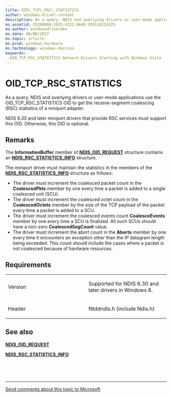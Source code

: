 ```yaml
---
title: OID\_TCP\_RSC\_STATISTICS
author: windows-driver-content
description: As a query, NDIS and overlying drivers or user-mode applications use the OID\_TCP\_RSC\_STATISTICS OID to get the receive-segment coalescing (RSC) statistics of a miniport adapter.
ms.assetid: CD289868-1925-4222-8A4D-359118124325
ms.author: windowsdriverdev
ms.date: 08/08/2017
ms.topic: article
ms.prod: windows-hardware
ms.technology: windows-devices
keywords: 
 -OID_TCP_RSC_STATISTICS Network Drivers Starting with Windows Vista
---
```


# OID\_TCP\_RSC\_STATISTICS


As a query, NDIS and overlying drivers or user-mode applications use the OID\_TCP\_RSC\_STATISTICS OID to get the receive-segment coalescing (RSC) statistics of a miniport adapter.

NDIS 6.30 and later miniport drivers that provide RSC services must support this OID. Otherwise, this OID is optional.

Remarks
-------

The **InformationBuffer** member of [**NDIS\_OID\_REQUEST**](https://msdn.microsoft.com/library/windows/hardware/ff566710) structure contains an [**NDIS\_RSC\_STATISTICS\_INFO**](https://msdn.microsoft.com/library/windows/hardware/hh451657) structure.

The miniport driver must maintain the statistics in the members of the [**NDIS\_RSC\_STATISTICS\_INFO**](https://msdn.microsoft.com/library/windows/hardware/hh451657) structure as follows:

-   The driver must increment the coalesced packet count in the **CoalescedPkts** member by one every time a packet is added to a single coalesced unit (SCU).
-   The driver must increment the coalesced octet count in the **CoalescedOctets** member by the size of the TCP payload of the packet every time a packet is added to a SCU.
-   The driver must increment the coalesced events count **CoalesceEvents** member by one every time a SCU is finalized. All such SCUs should have a non-zero **CoalescedSegCount** value.
-   The driver must increment the abort count in the **Aborts** member by one every time it encounters an exception other than the IP datagram length being exceeded. This count should include the cases where a packet is not coalesced because of hardware resources.

Requirements
------------

<table>
<colgroup>
<col width="50%" />
<col width="50%" />
</colgroup>
<tbody>
<tr class="odd">
<td><p>Version</p></td>
<td><p>Supported for NDIS 6.30 and later drivers in Windows 8.</p></td>
</tr>
<tr class="even">
<td><p>Header</p></td>
<td>Ntddndis.h (include Ndis.h)</td>
</tr>
</tbody>
</table>

## See also


[**NDIS\_OID\_REQUEST**](https://msdn.microsoft.com/library/windows/hardware/ff566710)

[**NDIS\_RSC\_STATISTICS\_INFO**](https://msdn.microsoft.com/library/windows/hardware/hh451657)

 

 


--------------------
[Send comments about this topic to Microsoft](mailto:wsddocfb@microsoft.com?subject=Documentation%20feedback%20%5Bnetvista\netvista%5D:%20OID_TCP_RSC_STATISTICS%20%20RELEASE:%20%288/8/2017%29&body=%0A%0APRIVACY%20STATEMENT%0A%0AWe%20use%20your%20feedback%20to%20improve%20the%20documentation.%20We%20don't%20use%20your%20email%20address%20for%20any%20other%20purpose,%20and%20we'll%20remove%20your%20email%20address%20from%20our%20system%20after%20the%20issue%20that%20you're%20reporting%20is%20fixed.%20While%20we're%20working%20to%20fix%20this%20issue,%20we%20might%20send%20you%20an%20email%20message%20to%20ask%20for%20more%20info.%20Later,%20we%20might%20also%20send%20you%20an%20email%20message%20to%20let%20you%20know%20that%20we've%20addressed%20your%20feedback.%0A%0AFor%20more%20info%20about%20Microsoft's%20privacy%20policy,%20see%20http://privacy.microsoft.com/default.aspx. "Send comments about this topic to Microsoft")


